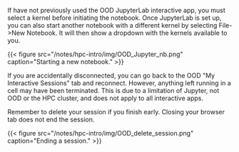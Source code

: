 If have not previously used the OOD JupyterLab interactive app, you must select a kernel before initiating the notebook.  Once JupyterLab is set up, you can also start another notebook with a different kernel by selecting File->New Notebook.  It will then show a dropdown with the kernels available to you.

{{< figure src="/notes/hpc-intro/img/OOD_Jupyter_nb.png" caption="Starting a new notebook." >}}

If you are accidentally disconnected, you can go back to the OOD "My Interactive Sessions" tab and reconnect.  However, anything left running in a cell may have been terminated.  This is due to a limitation of Jupyter, not OOD or the HPC cluster, and does not apply to all interactive apps.

Remember to delete your session if you finish early. Closing your browser tab does not end the session.

{{< figure src="/notes/hpc-intro/img/OOD_delete_session.png" caption="Ending a session." >}}

